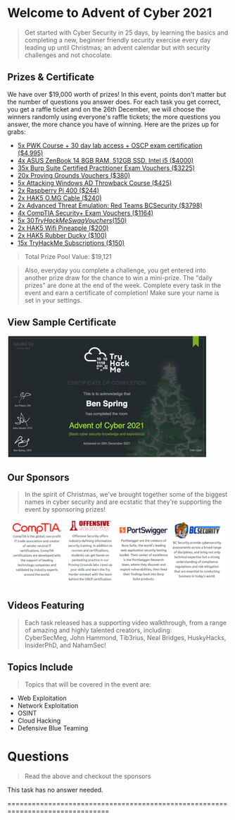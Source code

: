 # Welcome to Advent of Cyber 2021

> Get started with Cyber Security in 25 days, by learning the basics and completing a new, beginner friendly security exercise every day leading up until Christmas; an advent calendar but with security challenges and not chocolate.

## Prizes & Certificate
We have over $19,000 worth of prizes! In this event, points don't matter but the number of questions you answer does. For each task you get correct, you get a raffle ticket and on the 26th December, we will choose the winners randomly using everyone's raffle tickets; the more questions you answer, the more chance you have of winning. Here are the prizes up for grabs:

- [5x PWK Course + 30 day lab access + OSCP exam certification ($4,995)](https://www.offensive-security.com/pwk-oscp)
- [4x ASUS ZenBook 14 8GB RAM, 512GB SSD, Intel i5 ($4000)](https://uk.store.asus.com/14524-ux425ja-bm031t-feed.html)
- [35x Burp Suite Certified Practitioner Exam Vouchers ($3225)](https://portswigger.net/web-security/certification)
- [20x Proving Grounds Vouchers ($380)](https://www.offensive-security.com/labs/individual/)
- [5x Attacking Windows AD Throwback Course ($425)](https://tryhackme.com/network/throwback)
- [2x Raspberry Pi 400 ($244)](https://www.raspberrypi.org/products/raspberry-pi-400)
- [2x HAK5 O.MG Cable ($240)](https://shop.hak5.org/products/o-mg-cable)
- [2x Advanced Threat Emulation: Red Teams BCSecurity ($3798)](https://www.bc-security.org//courses/advanced-threat-emulation-for-red-teams)
- [4x CompTIA Security+ Exam Vouchers ($1164)](https://uk-store.comptia.org/comptia-security-plus-exam-voucher/p/SEC-601-TSTV-20-C)
- [5x $30 TryHackMe Swag Vouchers ($150)](http://store.tryhackme.com/)
- [2x HAK5 Wifi Pineapple ($200)](https://shop.hak5.org/products/wifi-pineapple)
- [2x HAK5 Rubber Ducky ($100)](https://shop.hak5.org/collections/sale/products/usb-rubber-ducky-deluxe)
- [15x TryHackMe Subscriptions ($150)](https://tryhackme.com/why-subscribe)

> Total Prize Pool Value: $19,121

> Also, everyday you complete a challenge, you get entered into another prize draw for the chance to win a mini-prize. The "daily prizes" are done at the end of the week. Complete every task in the event and earn a certificate of completion! Make sure your name is set in your settings.

## View Sample Certificate

![](./samplecert.png)

## Our Sponsors

> In the spirit of Christmas, we've brought together some of the biggest names in cyber security and are ecstatic that they're supporting the event by sponsoring prizes!

![](./sponsors.png)

## Videos Featuring

> Each task released has a supporting video walkthrough, from a range of amazing and highly talented creators, including:  
> CyberSecMeg, John Hammond, Tib3rius, Neal Bridges, HuskyHacks, InsiderPhD, and NahamSec!

## Topics Include

> Topics that will be covered in the event are:

- Web Exploitation  
- Network Exploitation  
- OSINT  
- Cloud Hacking  
- Defensive Blue Teaming

# Questions

> Read the above and checkout the sponsors

This task has no answer needed.

===============================================================================